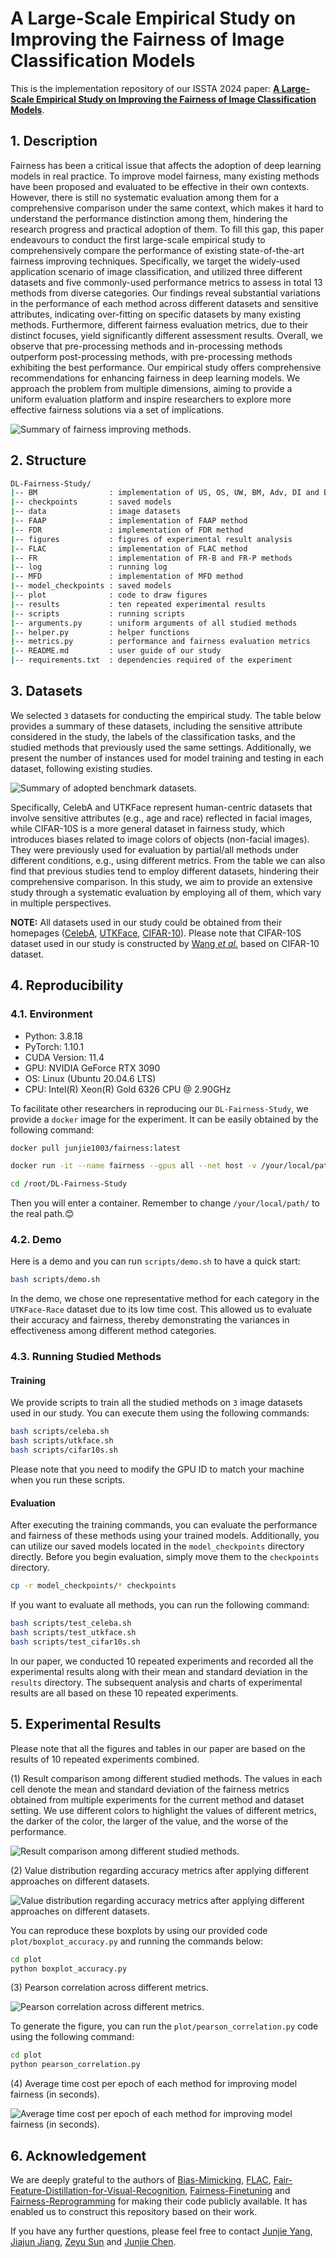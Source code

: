 # A Large-Scale Empirical Study on Improving the Fairness of Image Classification Models

This is the implementation repository of our ISSTA 2024 paper: **[A Large-Scale Empirical Study on Improving the Fairness of Image Classification Models](https://arxiv.org/abs/2401.03695)**.

## 1. Description

Fairness has been a critical issue that affects the adoption of deep learning models in real practice. To improve model fairness, many existing methods have been proposed and evaluated to be effective in their own contexts. However, there is still no systematic evaluation among them for a comprehensive comparison under the same context, which makes it hard to understand the performance distinction among them, hindering the research progress and practical adoption of them. To fill this gap, this paper endeavours to conduct the first large-scale empirical study to comprehensively compare the performance of existing state-of-the-art fairness improving techniques. Specifically, we target the widely-used application scenario of image classification, and utilized three different datasets and five commonly-used performance metrics to assess in total 13 methods from diverse categories. Our findings reveal substantial variations in the performance of each method across different datasets and sensitive attributes, indicating over-fitting on specific datasets by many existing methods. Furthermore, different fairness evaluation metrics, due to their distinct focuses, yield significantly different assessment results. Overall, we observe that pre-processing methods and in-processing methods outperform post-processing methods, with pre-processing methods exhibiting the best performance. Our empirical study offers comprehensive recommendations for enhancing fairness in deep learning models. We approach the problem from multiple dimensions, aiming to provide a uniform evaluation platform and inspire researchers to explore more effective fairness solutions via a set of implications.

![Summary of fairness improving methods.](./figures/methods.png)

## 2. Structure

```bash
DL-Fairness-Study/
|-- BM                : implementation of US, OS, UW, BM, Adv, DI and BC+BB methods
|-- checkpoints       : saved models
|-- data              : image datasets
|-- FAAP              : implementation of FAAP method
|-- FDR               : implementation of FDR method
|-- figures           : figures of experimental result analysis
|-- FLAC              : implementation of FLAC method
|-- FR                : implementation of FR-B and FR-P methods
|-- log               : running log
|-- MFD               : implementation of MFD method
|-- model_checkpoints : saved models
|-- plot              : code to draw figures
|-- results           : ten repeated experimental results
|-- scripts           : running scripts
|-- arguments.py      : uniform arguments of all studied methods
|-- helper.py         : helper functions
|-- metrics.py        : performance and fairness evaluation metrics
|-- README.md         : user guide of our study
|-- requirements.txt  : dependencies required of the experiment
```

## 3. Datasets

We selected `3` datasets for conducting the empirical study. The table below provides a summary of these datasets, including the sensitive attribute considered in the study, the labels of the classification tasks, and the studied methods that previously used the same settings. Additionally, we present the number of instances used for model training and testing in each dataset, following existing studies.

![Summary of adopted benchmark datasets.](./figures/datasets.png)

Specifically, CelebA and UTKFace represent human-centric datasets that involve sensitive attributes (e.g., age and race) reflected in facial images, while CIFAR-10S is a more general dataset in fairness study, which introduces biases related to image colors of objects (non-facial images). They were previously used for evaluation by partial/all methods under different conditions, e.g., using different metrics. From the table we can also find that previous studies tend to employ different datasets, hindering their comprehensive comparison. In this study, we aim to provide an extensive study through a systematic evaluation by employing all of them, which vary in multiple perspectives.

**NOTE:** All datasets used in our study could be obtained from their homepages ([CelebA](https://mmlab.ie.cuhk.edu.hk/projects/CelebA.html), [UTKFace](https://susanqq.github.io/UTKFace/), [CIFAR-10](https://www.cs.toronto.edu/~kriz/cifar.html)). Please note that CIFAR-10S dataset used in our study is constructed by [Wang *et al.*](https://arxiv.org/abs/1911.11834) based on CIFAR-10 dataset.

## 4. Reproducibility

### 4.1. Environment

- Python: 3.8.18
- PyTorch: 1.10.1
- CUDA Version: 11.4
- GPU: NVIDIA GeForce RTX 3090
- OS: Linux (Ubuntu 20.04.6 LTS)
- CPU: Intel(R) Xeon(R) Gold 6326 CPU @ 2.90GHz

To facilitate other researchers in reproducing our `DL-Fairness-Study`, we provide a `docker` image for the experiment. It can be easily obtained by the following command:

```bash
docker pull junjie1003/fairness:latest

docker run -it --name fairness --gpus all --net host -v /your/local/path/:/data --shm-size="200g" junjie1003/fairness:latest /bin/bash

cd /root/DL-Fairness-Study
```

Then you will enter a container. Remember to change `/your/local/path/` to the real path.😊

### 4.2. Demo

Here is a demo and you can run `scripts/demo.sh` to have a quick start:

```bash
bash scripts/demo.sh
```

In the demo, we chose one representative method for each category in the `UTKFace-Race` dataset due to its low time cost. This allowed us to evaluate their accuracy and fairness, thereby demonstrating the variances in effectiveness among different method categories.

### 4.3. Running Studied Methods

#### Training

We provide scripts to train all the studied methods on `3` image datasets used in our study. You can execute them using the following commands:

```bash
bash scripts/celeba.sh
bash scripts/utkface.sh
bash scripts/cifar10s.sh
```

Please note that you need to modify the GPU ID to match your machine when you run these scripts.

#### Evaluation

After executing the training commands, you can evaluate the performance and fairness of these methods using your trained models. Additionally, you can utilize our saved models located in the `model_checkpoints` directory directly. Before you begin evaluation, simply move them to the `checkpoints` directory.

```bash
cp -r model_checkpoints/* checkpoints
```

If you want to evaluate all methods, you can run the following command:

```bash
bash scripts/test_celeba.sh
bash scripts/test_utkface.sh
bash scripts/test_cifar10s.sh
```

In our paper, we conducted 10 repeated experiments and recorded all the experimental results along with their mean and standard deviation in the `results` directory. The subsequent analysis and charts of experimental results are all based on these 10 repeated experiments.

## 5. Experimental Results

Please note that all the figures and tables in our paper are based on the results of 10 repeated experiments combined.

(1) Result comparison among different studied methods. The values in each cell denote the mean and standard deviation of the fairness metrics obtained from multiple experiments for the current method and dataset setting. We use different colors to highlight the values of different metrics, the darker of the color, the larger of the value, and the worse of the performance.

![Result comparison among different studied methods.](./figures/fairness.png)

(2) Value distribution regarding accuracy metrics after applying different approaches on different datasets.

![Value distribution regarding accuracy metrics after applying different approaches on different datasets.](./figures/accuracy.png)

You can reproduce these boxplots by using our provided code `plot/boxplot_accuracy.py` and running the commands below:

```bash
cd plot
python boxplot_accuracy.py
```

(3) Pearson correlation across different metrics.

![Pearson correlation across different metrics.](./figures/correlation.png)

To generate the figure, you can run the `plot/pearson_correlation.py` code using the following command:

```bash
cd plot
python pearson_correlation.py
```

(4) Average time cost per epoch of each method for improving model fairness (in seconds).

![Average time cost per epoch of each method for improving model fairness (in seconds).](./figures/time.png)

## 6. Acknowledgement

We are deeply grateful to the authors of [Bias-Mimicking](https://github.com/mqraitem/Bias-Mimicking), [FLAC](https://github.com/gsarridis/FLAC), [Fair-Feature-Distillation-for-Visual-Recognition](https://github.com/DQle38/Fair-Feature-Distillation-for-Visual-Recognition), [Fairness-Finetuning](https://github.com/yuzhenmao/Fairness-Finetuning) and [Fairness-Reprogramming](https://github.com/UCSB-NLP-Chang/Fairness-Reprogramming) for making their code publicly available. It has enabled us to construct this repository based on their work.

If you have any further questions, please feel free to contact [Junjie Yang](jjyang@tju.edu.cn), [Jiajun Jiang](jiangjiajun@tju.edu.cn), [Zeyu Sun](zeyu.zys@gmail.com) and [Junjie Chen](junjiechen@tju.edu.cn).
